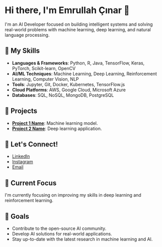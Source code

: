 # Hi there, I'm Emrullah Çınar 👋

I'm an AI Developer focused on building intelligent systems and solving real-world problems with machine learning, deep learning, and natural language processing.

## 🧠 My Skills

- **Languages & Frameworks**: Python, R, Java, TensorFlow, Keras, PyTorch, Scikit-learn, OpenCV
- **AI/ML Techniques**: Machine Learning, Deep Learning, Reinforcement Learning, Computer Vision, NLP
- **Tools**: Jupyter, Git, Docker, Kubernetes, TensorFlow.js
- **Cloud Platforms**: AWS, Google Cloud, Microsoft Azure
- **Databases**: SQL, NoSQL, MongoDB, PostgreSQL

## 🚀 Projects

- **[Project 1 Name](https://github.com/username/falcon)**: Machine learning model.
- **[Project 2 Name](https://github.com/username/webproject)**: Deep learning application.

## 💬 Let's Connect!

- [LinkedIn](https://www.linkedin.com/in/emrullah-%C3%A7inar-253220258/)
- [Instagram](https://instagram.com/emr_kartal)
- [Email](mailto:emrullahcinar3@gmail.com)

## 🔧 Current Focus

I'm currently focusing on improving my skills in deep learning and reinforcement learning.

## 🎯 Goals

- Contribute to the open-source AI community.
- Develop AI solutions for real-world applications.
- Stay up-to-date with the latest research in machine learning and AI.


